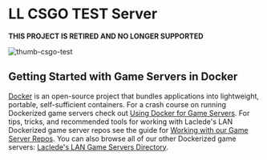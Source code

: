 # LL CSGO TEST Server

**THIS PROJECT IS RETIRED AND NO LONGER SUPPORTED**

![thumb-csgo-test](https://raw.githubusercontent.com/LacledesLAN/gamesvr-csgo-test/master/.misc/thumb-csgo-test.png "thumb-csgo-test")

## Getting Started with Game Servers in Docker

[Docker](https://docs.docker.com/) is an open-source project that bundles applications into lightweight, portable,
self-sufficient containers. For a crash course on running Dockerized game servers check out [Using Docker for Game
Servers](https://github.com/LacledesLAN/README.1ST/blob/master/GameServers/DockerAndGameServers.md). For tips, tricks,
and recommended tools for working with Laclede's LAN Dockerized game server repos see the guide for [Working with our
Game Server Repos](https://github.com/LacledesLAN/README.1ST/blob/master/GameServers/WorkingWithOurRepos.md). You can
also browse all of our other Dockerized game servers: [Laclede's LAN Game Servers
Directory](https://github.com/LacledesLAN/README.1ST/tree/master/GameServers).
